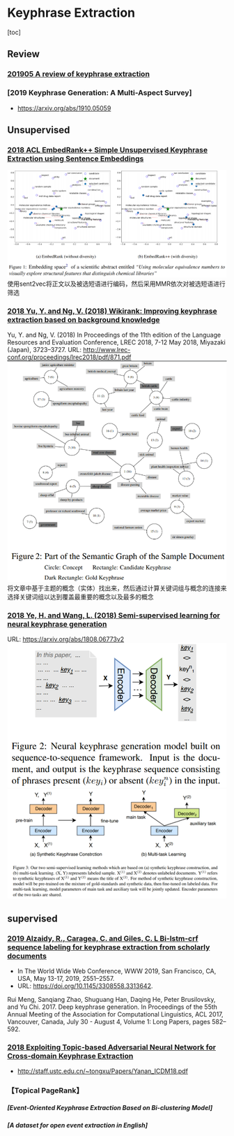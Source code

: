 # Keyphrase Extraction

[toc]

## Review
### [201905 A review of keyphrase extraction](resources/notes/d0001/keyphrase_2019_A_Review_of_Keyphrase_Extraction.md)

### [2019 Keyphrase Generation: A Multi-Aspect Survey]
- https://arxiv.org/abs/1910.05059

## Unsupervised
### [2018 ACL EmbedRank++ Simple Unsupervised Keyphrase Extraction using Sentence Embeddings](resources/notes/d0001/keyphrase_2018_simple_unsupervisd_keyphrase_embedding.md)    
![](resources/images/d0001/071945141708511.png)
使用sent2vec将正文以及被选短语进行编码，然后采用MMR依次对被选短语进行筛选

### [2018 Yu, Y. and Ng, V. (2018) Wikirank: Improving keyphrase extraction based on background knowledge](resources/notes/d0001/keyphrase_2018_WikiRank_Improving_Keyphrase_Extraction_Based_on_Background_Knowledge.md)
Yu, Y. and Ng, V. (2018) 
In Proceedings of the 11th edition of the Language Resources and Evaluation Conference, LREC 2018, 7-12 May 2018, Miyazaki (Japan), 3723–3727. URL:
http://www.lrec-conf.org/proceedings/lrec2018/pdf/871.pdf
![](resources//images/d0001/341949341406512.png)
将文章中基于主题的概念（实体）找出来，然后通过计算关键词组与概念的连接来选择关键词组以达到覆盖最重要的概念以及最多的概念

### [2018 Ye, H. and Wang, L. (2018) Semi-supervised learning for neural keyphrase generation](resources/notes/d0001/keyphrase_2018_SemiSupervisedLearningforNeuralKeyphraseGeneration.md)
URL: https://arxiv.org/abs/1808.06773v2
![](resources/images/d0001/401950111113512.png)
![](resources/images/d0001/231950441113512.png)

## supervised
### [2019 Alzaidy, R., Caragea, C. and Giles, C. L Bi-lstm-crf sequence labeling for keyphrase extraction from scholarly documents]()
- In The World Wide Web Conference, WWW 2019, San Francisco, CA, USA, May 13-17, 2019, 2551–2557. 
- URL: https://doi.org/10.1145/3308558.3313642.


Rui Meng, Sanqiang Zhao, Shuguang Han, Daqing
He, Peter Brusilovsky, and Yu Chi. 2017. Deep
keyphrase generation. In Proceedings of the 55th
Annual Meeting of the Association for Computational Linguistics, ACL 2017, Vancouver, Canada,
July 30 - August 4, Volume 1: Long Papers, pages
582–592.

### [2018 Exploiting Topic-based Adversarial Neural Network for Cross-domain Keyphrase Extraction]()
- http://staff.ustc.edu.cn/~tongxu/Papers/Yanan_ICDM18.pdf

### 【Topical PageRank】

##### [Event-Oriented Keyphrase Extraction Based on Bi-clustering Model]


##### [A dataset for open event extraction in English]


